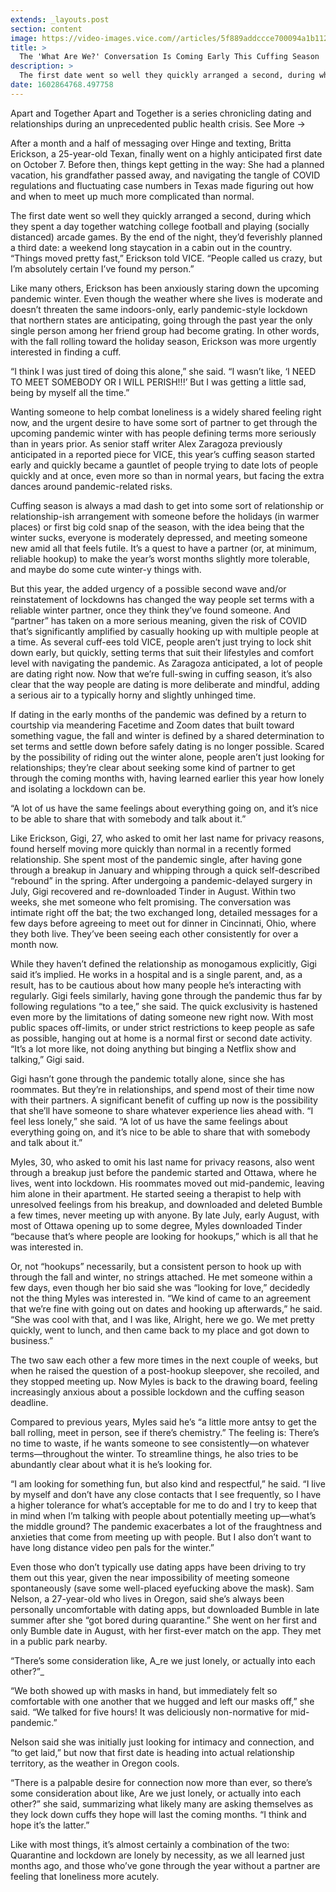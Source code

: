```yaml
--- 
extends: _layouts.post 
section: content 
image: https://video-images.vice.com//articles/5f889addccce700094a1b112/lede/1602791058052-gettyimages-883982364.jpeg?image-resize-opts=Y3JvcD0wLjcwMDR4dzowLjU3MDZ4aDswLjI5OTZ4dywwLjM2MTl4aCZyZXNpemU9MTIwMDoqJnJlc2l6ZT0xMjAwOio 
title: > 
  The 'What Are We?' Conversation Is Coming Early This Cuffing Season 
description: > 
  The first date went so well they quickly arranged a second, during which they spent a day together watching college football and playing (socially distanced) arcade games.“People called us crazy, but I’m absolutely certain I’ve found my person.”Like many others, Erickson has been anxiously staring down the upcoming pandemic winter.In other words, with the fall rolling toward the holiday season, Erickson was more urgently interested in finding a cuff.But this year, the added urgency of a possible second wave and/or reinstatement of lockdowns has changed the way people set terms with a reliable winter partner, once they think they’ve found someone.Now Myles is back to the drawing board, feeling increasingly anxious about a possible lockdown and the cuffing season deadline. 
date: 1602864768.497758 
--- 
```

Apart and Together Apart and Together is a series chronicling dating and relationships during an unprecedented public health crisis. See More →

After a month and a half of messaging over Hinge and texting, Britta Erickson, a 25-year-old Texan, finally went on a highly anticipated first date on October 7. Before then, things kept getting in the way: She had a planned vacation, his grandfather passed away, and navigating the tangle of COVID regulations and fluctuating case numbers in Texas made figuring out how and when to meet up much more complicated than normal.

The first date went so well they quickly arranged a second, during which they spent a day together watching college football and playing (socially distanced) arcade games. By the end of the night, they’d feverishly planned a third date: a weekend long staycation in a cabin out in the country. “Things moved pretty fast,” Erickson told VICE. “People called us crazy, but I’m absolutely certain I’ve found my person.”

Like many others, Erickson has been anxiously staring down the upcoming pandemic winter. Even though the weather where she lives is moderate and doesn’t threaten the same indoors-only, early pandemic-style lockdown that northern states are anticipating, going through the past year the only single person among her friend group had become grating. In other words, with the fall rolling toward the holiday season, Erickson was more urgently interested in finding a cuff.

“I think I was just tired of doing this alone,” she said. “I wasn’t like, ‘I NEED TO MEET SOMEBODY OR I WILL PERISH!!!’ But I was getting a little sad, being by myself all the time.”

Wanting someone to help combat loneliness is a widely shared feeling right now, and the urgent desire to have some sort of partner to get through the upcoming pandemic winter with has people defining terms more seriously than in years prior. As senior staff writer Alex Zaragoza previously anticipated in a reported piece for VICE, this year’s cuffing season started early and quickly became a gauntlet of people trying to date lots of people quickly and at once, even more so than in normal years, but facing the extra dances around pandemic-related risks.

Cuffing season is always a mad dash to get into some sort of relationship or relationship-ish arrangement with someone before the holidays (in warmer places) or first big cold snap of the season, with the idea being that the winter sucks, everyone is moderately depressed, and meeting someone new amid all that feels futile. It’s a quest to have a partner (or, at minimum, reliable hookup) to make the year’s worst months slightly more tolerable, and maybe do some cute winter-y things with.

But this year, the added urgency of a possible second wave and/or reinstatement of lockdowns has changed the way people set terms with a reliable winter partner, once they think they’ve found someone. And “partner” has taken on a more serious meaning, given the risk of COVID that’s significantly amplified by casually hooking up with multiple people at a time. As several cuff-ees told VICE, people aren’t just trying to lock shit down early, but quickly, setting terms that suit their lifestyles and comfort level with navigating the pandemic. As Zaragoza anticipated, a lot of people are dating right now. Now that we’re full-swing in cuffing season, it’s also clear that the way people are dating is more deliberate and mindful, adding a serious air to a typically horny and slightly unhinged time.

If dating in the early months of the pandemic was defined by a return to courtship via meandering Facetime and Zoom dates that built toward something vague, the fall and winter is defined by a shared determination to set terms and settle down before safely dating is no longer possible. Scared by the possibility of riding out the winter alone, people aren’t just looking for relationships; they’re clear about seeking some kind of partner to get through the coming months with, having learned earlier this year how lonely and isolating a lockdown can be.

“A lot of us have the same feelings about everything going on, and it’s nice to be able to share that with somebody and talk about it.”

Like Erickson, Gigi, 27, who asked to omit her last name for privacy reasons, found herself moving more quickly than normal in a recently formed relationship. She spent most of the pandemic single, after having gone through a breakup in January and whipping through a quick self-described “rebound” in the spring. After undergoing a pandemic-delayed surgery in July, Gigi recovered and re-downloaded Tinder in August. Within two weeks, she met someone who felt promising. The conversation was intimate right off the bat; the two exchanged long, detailed messages for a few days before agreeing to meet out for dinner in Cincinnati, Ohio, where they both live. They’ve been seeing each other consistently for over a month now.

While they haven’t defined the relationship as monogamous explicitly, Gigi said it’s implied. He works in a hospital and is a single parent, and, as a result, has to be cautious about how many people he’s interacting with regularly. Gigi feels similarly, having gone through the pandemic thus far by following regulations “to a tee,” she said. The quick exclusivity is hastened even more by the limitations of dating someone new right now. With most public spaces off-limits, or under strict restrictions to keep people as safe as possible, hanging out at home is a normal first or second date activity. “It’s a lot more like, not doing anything but binging a Netflix show and talking,” Gigi said.

Gigi hasn’t gone through the pandemic totally alone, since she has roommates. But they’re in relationships, and spend most of their time now with their partners. A significant benefit of cuffing up now is the possibility that she’ll have someone to share whatever experience lies ahead with. “I feel less lonely,” she said. “A lot of us have the same feelings about everything going on, and it’s nice to be able to share that with somebody and talk about it.”

Myles, 30, who asked to omit his last name for privacy reasons, also went through a breakup just before the pandemic started and Ottawa, where he lives, went into lockdown. His roommates moved out mid-pandemic, leaving him alone in their apartment. He started seeing a therapist to help with unresolved feelings from his breakup, and downloaded and deleted Bumble a few times, never meeting up with anyone. By late July, early August, with most of Ottawa opening up to some degree, Myles downloaded Tinder “because that’s where people are looking for hookups,” which is all that he was interested in.

Or, not “hookups” necessarily, but a consistent person to hook up with through the fall and winter, no strings attached. He met someone within a few days, even though her bio said she was “looking for love,” decidedly not the thing Myles was interested in. “We kind of came to an agreement that we’re fine with going out on dates and hooking up afterwards,” he said. “She was cool with that, and I was like, Alright, here we go. We met pretty quickly, went to lunch, and then came back to my place and got down to business.”

The two saw each other a few more times in the next couple of weeks, but when he raised the question of a post-hookup sleepover, she recoiled, and they stopped meeting up. Now Myles is back to the drawing board, feeling increasingly anxious about a possible lockdown and the cuffing season deadline.

Compared to previous years, Myles said he’s “a little more antsy to get the ball rolling, meet in person, see if there’s chemistry.” The feeling is: There’s no time to waste, if he wants someone to see consistently—on whatever terms—throughout the winter. To streamline things, he also tries to be abundantly clear about what it is he’s looking for.

“I am looking for something fun, but also kind and respectful,” he said. “I live by myself and don’t have any close contacts that I see frequently, so I have a higher tolerance for what’s acceptable for me to do and I try to keep that in mind when I’m talking with people about potentially meeting up—what’s the middle ground? The pandemic exacerbates a lot of the fraughtness and anxieties that come from meeting up with people. But I also don’t want to have long distance video pen pals for the winter.”

Even those who don’t typically use dating apps have been driving to try them out this year, given the near impossibility of meeting someone spontaneously (save some well-placed eyefucking above the mask). Sam Nelson, a 27-year-old who lives in Oregon, said she’s always been personally uncomfortable with dating apps, but downloaded Bumble in late summer after she “got bored during quarantine.” She went on her first and only Bumble date in August, with her first-ever match on the app. They met in a public park nearby.

“There’s some consideration like, A_re we just lonely, or actually into each other?”_

“We both showed up with masks in hand, but immediately felt so comfortable with one another that we hugged and left our masks off,” she said. “We talked for five hours! It was deliciously non-normative for mid-pandemic.”

Nelson said she was initially just looking for intimacy and connection, and “to get laid,” but now that first date is heading into actual relationship territory, as the weather in Oregon cools.

“There is a palpable desire for connection now more than ever, so there’s some consideration about like, Are we just lonely, or actually into each other?” she said, summarizing what likely many are asking themselves as they lock down cuffs they hope will last the coming months. “I think and hope it’s the latter.”

Like with most things, it’s almost certainly a combination of the two: Quarantine and lockdown are lonely by necessity, as we all learned just months ago, and those who’ve gone through the year without a partner are feeling that loneliness more acutely.
